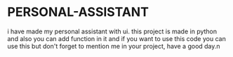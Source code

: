 # PERSONAL-ASSISTANT
i have made my personal assistant with ui. this project is made in python and also you can add function in it and if you want to use this code you can use this but don't forget to mention me in your project, have a good day.n
